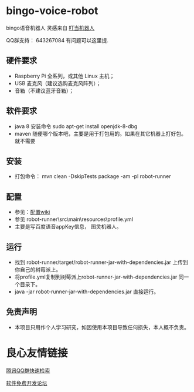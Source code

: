 # bingo-voice-robot
bingo语音机器人 灵感来自 [叮当机器人](https://github.com/wzpan/dingdang-robot/)

QQ群支持： 643267084 有问题可以这里提.

## 硬件要求
  - Raspberry Pi 全系列，或其他 Linux 主机；
  - USB 麦克风（建议选购麦克风阵列）；
  - 音箱（不建议蓝牙音箱）；

## 软件要求
  - java 8 安装命令  sudo apt-get install openjdk-8-dbg
  - maven 随便哪个版本吧，主要是用于打包用的。如果在其它机器上打好包。就不需要

## 安装
  - 打包命令：  mvn clean -DskipTests package -am -pl robot-runner

## 配置
  - 参见：[配置wiki](http://git.oschina.net/zlbroot/bingo-voice-robot/wikis/%E9%85%8D%E7%BD%AE)
  - 参见 robot-runner\src\main\resources\profile.yml
  - 主要是写百度语音appKey信息， 图灵机器人。

## 运行
  - 找到 robot-runner/target/robot-runner-jar-with-dependencies.jar 上传到你自己的树莓派上。
  - 将profile.yml复制到树莓派上robot-runner-jar-with-dependencies.jar 同一个目录下。
  - java -jar robot-runner-jar-with-dependencies.jar 直接运行。

## 免责声明
  - 本项目只用作个人学习研究，如因使用本项目导致任何损失，本人概不负责。


 # 良心友情链接

[腾讯QQ群快速检索](http://u.720life.cn/s/8cf73f7c)

[软件免费开发论坛](http://u.720life.cn/s/bbb01dc0)